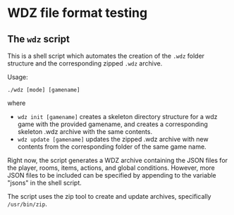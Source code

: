 # WDZ file format testing

## The `wdz` script

This is a shell script which automates the creation of the `.wdz` folder structure and the corresponding zipped `.wdz` archive.

Usage:

`./wdz [mode] [gamename]`

where
- `wdz init [gamename]` creates a skeleton directory structure for a wdz game with the provided gamename, and creates a corresponding skeleton .wdz archive with the same contents.
- `wdz update [gamename]` updates the zipped .wdz archive with new contents from the corresponding folder of the same game name.

Right now, the script generates a WDZ archive containing the JSON files for the player, rooms, items, actions, and global conditions. However, more JSON files to be included can be specified by appending to the variable "jsons" in the shell script.

The script uses the zip tool to create and update archives, specifically `/usr/bin/zip`.

